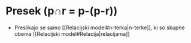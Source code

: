 # Presek (p$\cap$r = p-(p-r))
- Preslikajo se samo [[Relacijski model#n-terka|n-terke]], ki so skupne obema [[Relacijski model#Relacija|relacijama]]